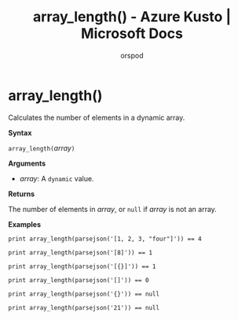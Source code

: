 ﻿---
title: array_length() - Azure Kusto | Microsoft Docs
description: This article describes array_length() in Azure Kusto.
author: orspod
ms.author: v-orspod
ms.reviewer: mblythe
ms.service: kusto
ms.topic: reference
ms.date: 09/24/2018
---
# array_length()

Calculates the number of elements in a dynamic array.

**Syntax**

`array_length(`*array*`)`

**Arguments**

* *array*: A `dynamic` value.

**Returns**

The number of elements in *array*, or `null` if *array* is not an array.

**Examples**

```kusto
print array_length(parsejson('[1, 2, 3, "four"]')) == 4

print array_length(parsejson('[8]')) == 1

print array_length(parsejson('[{}]')) == 1

print array_length(parsejson('[]')) == 0

print array_length(parsejson('{}')) == null

print array_length(parsejson('21')) == null
```